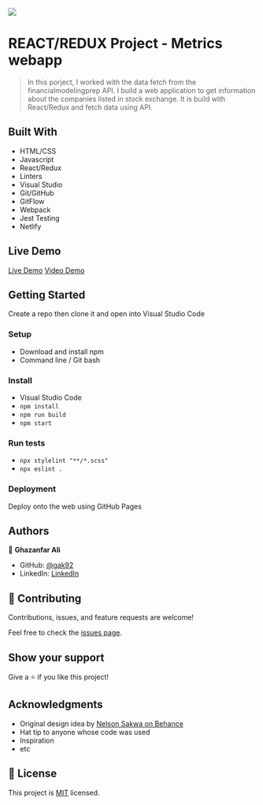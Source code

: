 ![](https://img.shields.io/badge/Microverse-blueviolet)

# REACT/REDUX Project - Metrics webapp

> In this porject, I worked with the data fetch from the financialmodelingprep API. I build a web application to get information about the companies listed in stock exchange. It is build with React/Redux and fetch data using API.

## Built With

- HTML/CSS
- Javascript
- React/Redux
- Linters
- Visual Studio
- Git/GitHub
- GitFlow
- Webpack
- Jest Testing
- Netlify

## Live Demo

[Live Demo](https://stock-metrics-webapp.netlify.app/)
[Video Demo](https://www.loom.com/share/d816f2ac60b042b0b0c360c7a366e2a3)

## Getting Started

Create a repo then clone it and open into Visual Studio Code

### Setup

- Download and install npm
- Command line / Git bash

### Install

- Visual Studio Code
- `npm install`
- `npm run build`
- `npm start`

### Run tests

- `npx stylelint "**/*.scss"`
- `npx eslint .`

### Deployment

Deploy onto the web using GitHub Pages

## Authors

👤 **Ghazanfar Ali**

- GitHub: [@gak92](https://github.com/gak92)
- LinkedIn: [LinkedIn](https://www.linkedin.com/in/ghazanfar-ali-9a4998a/)

## 🤝 Contributing

Contributions, issues, and feature requests are welcome!

Feel free to check the [issues page](../../issues/).

## Show your support

Give a ⭐️ if you like this project!

## Acknowledgments

- Original design idea by [Nelson Sakwa on Behance](<https://www.behance.net/gallery/31579789/Ballhead-App-(Free-PSDs)?tracking_source=>)
- Hat tip to anyone whose code was used
- Inspiration
- etc

## 📝 License

This project is [MIT](./MIT.md) licensed.
